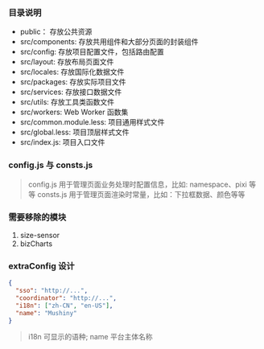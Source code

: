 ### 目录说明

- public： 存放公共资源
- src/components: 存放共用组件和大部分页面的封装组件
- src/config: 存放项目配置文件，包括路由配置
- src/layout: 存放布局页面文件
- src/locales: 存放国际化数据文件
- src/packages: 存放实际项目文件
- src/services: 存放接口数据文件
- src/utils: 存放工具类函数文件
- src/workers: Web Worker 函数集
- src/common.module.less: 项目通用样式文件
- src/global.less: 项目顶层样式文件
- src/index.js: 项目入口文件

### config.js 与 consts.js

> config.js 用于管理页面业务处理时配置信息，比如: namespace、pixi 等等 consts.js 用于管理页面渲染时常量，比如：下拉框数据、颜色等等

### 需要移除的模块

1. size-sensor
2. bizCharts

### extraConfig 设计

```json
{
  "sso": "http://...",
  "coordinator": "http://...",
  "i18n": ["zh-CN", "en-US"],
  "name": "Mushiny"
}
```

> i18n 可显示的语种; name 平台主体名称
